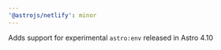 ```yaml
---
'@astrojs/netlify': minor
---
```


Adds support for experimental `astro:env` released in Astro 4.10
